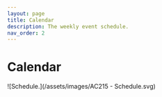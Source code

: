 ```yaml
---
layout: page
title: Calendar
description: The weekly event schedule.
nav_order: 2
---
```


# Calendar 

![Schedule.](/assets/images/AC215 - Schedule.svg)
